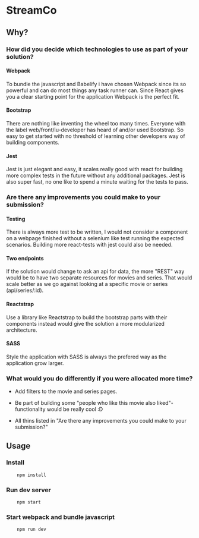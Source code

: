 
# StreamCo

## Why?

### How did you decide which technologies to use as part of your solution?

#### Webpack

To bundle the javascript and Babelify i have chosen Webpack since its so powerful and can do most
things any task runner can. Since React gives you a clear starting point for the application Webpack
is the perfect fit.

#### Bootstrap

There are nothing like inventing the wheel too many times. Everyone with the label web/front/iu-developer
has heard of and/or used Bootstrap. So easy to get started with no threshold of learning other developers
way of building components.

#### Jest

Jest is just elegant and easy, it scales really good with react for building more complex tests in the future
without any additional packages. Jest is also super fast, no one like to spend a minute waiting for the tests to pass.


### Are there any improvements you could make to your submission?

#### Testing

There is always more test to be written, I would not consider a component on a webpage finished without a selenium
like test running the expected scenarios. Building more react-tests with jest could also be needed.

#### Two endpoints

If the solution would change to ask an api for data, the more "REST" way would be to have two separate resources
for movies and series. That would scale better as we go against looking at a specific movie or series (api/series/:id).

#### Reactstrap

Use a library like Reactstrap to build the bootstrap parts with their components instead would give the solution
a more modularized architecture.

#### SASS

Style the application with SASS is always the prefered way as the application grow larger.


### What would you do differently if you were allocated more time?

* Add filters to the movie and series pages.

* Be part of building some "people who like this movie also liked"-functionality would be really cool :D

* All thins listed in "Are there any improvements you could make to your submission?"


## Usage

### Install

```console
    npm install
```

### Run dev server

```console
    npm start
```
### Start webpack and bundle javascript

```console
    npm run dev
```
